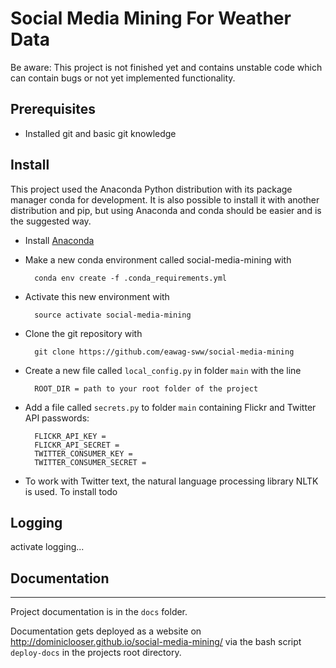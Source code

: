 # Social Media Mining For Weather Data

Be aware: This project is not finished yet and contains unstable code which can contain bugs or not yet implemented functionality.

## Prerequisites
- Installed git and basic git knowledge

## Install

This project used the Anaconda Python distribution with its package manager conda for development. It is also possible to install it with another distribution and pip, but using Anaconda and conda should be easier and is the suggested way. 

- Install [Anaconda](https://www.continuum.io/downloads)
- Make a new conda environment called social-media-mining with
        
        conda env create -f .conda_requirements.yml

- Activate this new environment with
    
        source activate social-media-mining

- Clone the git repository with

        git clone https://github.com/eawag-sww/social-media-mining

- Create a new file called `local_config.py` in folder `main` with the line

        ROOT_DIR = path to your root folder of the project

- Add a file called `secrets.py` to folder `main` containing Flickr and Twitter API passwords:

        FLICKR_API_KEY = 
        FLICKR_API_SECRET = 
        TWITTER_CONSUMER_KEY =  
        TWITTER_CONSUMER_SECRET = 

- To work with Twitter text, the natural language processing library NLTK is used. To install 
        todo


Logging
-------
activate logging...


## Documentation
-------------
Project documentation is in the `docs` folder.

Documentation gets deployed as a website on http://dominiclooser.github.io/social-media-mining/
via the bash script `deploy-docs` in the projects root directory.

